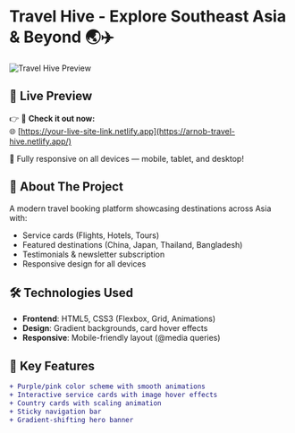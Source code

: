 # Travel Hive - Explore Southeast Asia & Beyond 🌏✈️

![Travel Hive Preview](https://i.imgur.com/zfFWTSx.png) 


## 🚀 Live Preview

👉 🔗 **Check it out now:**  
🌐  [https://your-live-site-link.netlify.app](https://arnob-travel-hive.netlify.app/)

📱 Fully responsive on all devices — mobile, tablet, and desktop!



## 🌟 About The Project
A modern travel booking platform showcasing destinations across Asia with:
- Service cards (Flights, Hotels, Tours)
- Featured destinations (China, Japan, Thailand, Bangladesh)
- Testimonials & newsletter subscription
- Responsive design for all devices

## 🛠️ Technologies Used
- **Frontend**: HTML5, CSS3 (Flexbox, Grid, Animations)
- **Design**: Gradient backgrounds, card hover effects
- **Responsive**: Mobile-friendly layout (@media queries)

## 🎨 Key Features
```diff
+ Purple/pink color scheme with smooth animations
+ Interactive service cards with image hover effects
+ Country cards with scaling animation
+ Sticky navigation bar
+ Gradient-shifting hero banner
